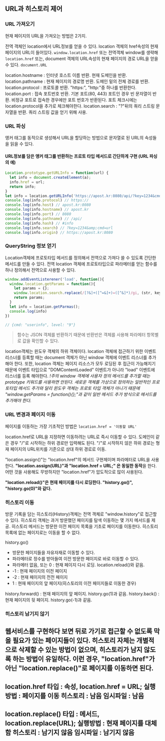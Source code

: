 ## URL과 히스토리 제어

### URL 가져오기
현재 페이지의 URL을 가져오는 방법은 2가지.

전역 객체인 location에서 URL정보를 얻을 수 있다. location 객체의 href속성의 현재 페이지의 URL이 들어있다.
`window.location.href`
또는 전역객체 window를 생략해
`location.href`
또는, document 객체의 URL속성의 현재 페이지의 경로 URL을 얻을 수 있다.
`document.URL`

location.hostname : 인터넷 호스트 이름 반환. 현재 도메인을 반환.
location.pathname : 현재 페이지의 경로명 반환. 도메인 밑의 전체 경로를 반환.
location.protocol : 프로토콜 반환. "https:", "http:"중 하나를 반환한다.
location.port : 접속 포트번호 반환. 기본 포트(80, 443) 포트인 경우 빈 문자열이 반환. 비정규 포트로 접속한 경우에만 포트 번호가 반환된다. 포트 체크시에는 location.protocol을 추가로 체크해야한다.
location.search : "?"뒤의 쿼리 스트링 문자열을 반환. 쿼리 스트링 값을 얻기 위해 사용.

### URL 파싱
앵커 태그를 동적으로 생성해서 URL을 할당하는 방법으로 문자열로 된 URL의 속성들을 읽을 수 있다. 

#### URL정보를 담은 앵커 태그를 반환하는 프로토 타입 메서드로 간단하게 구현 (URL 파싱의 예)
```javascript
Location.prototype.getURLInfo = function(url) {
  let info = document.createElement(a);
  info.href = url;
  return info;
}
let info = location.getURLInfo('https://apost.kr:8080/api/?key=1234&cmd=url#info');
console.log(info.protocol) // https://
console.log(info.host) // apost.kr:8080
console.log(info.hostname) // apost.kr
console.log(info.port) // 8080
console.log(info.pathname) // /api/
console.log(info.hash) // #info
console.log(info.search) // ?key=1234&amp;cmd=url
console.log(info.origin) // https://apost.kr:8080
```


### QueryString 정보 얻기
Location객체에 프로토타입 메서드를 정의해서 전역으로 가져다 쓸 수 있도록 간단한 메서드를 만들 수 있다. 전역 location 객체에 프로토타입으로 파라메터를 얻는 함수를 하나 정의해서 전역으로 사용할 수 있다.

```javascript
window.addEventListerener('load', function(){
  window.location.getParams = function(){
    let params = {};
    window.location.search.replace(/[?&]+([^=&]+)=([^&]*)/gi, (str, key, value)=>{params[key] = value;}) // 대소문자 구분 없이 쿼리 스트링을 키-값으로 분리하는 정규 표현식
    return params;
  }
  let info = location.getParmas();
  console.log(info)
})

// {cmd: "userinfo", level: "9"}
```
> 함수는 JSON 객체를 반환하기 때문에 반환반은 객체를 사용해 파라메터 항목별로 값을 확인할 수 있다.

location객체는 윈도우 객체의 하위 객체이다.
location 객체에 접근하기 위한 이벤트 리스너를 등록할 때는 document 객체가 아닌 window 객체에 이벤트 리스너를 추가해아 한다. 또한, location 객체는 페이지 리소스가 모두 로딩된 후 접근이 가능해지기 때문에 이벤트 타입으로 "DOMContentLoaded" 이벤트가 아니라 "load" 이벤트에 리스너를 등록 해야한다.
*!주의 window 객체에 사용자 정의 메서드를 추가할 때는 prototype 키워드를 사용하면 안된다.*
*새로운 객체를 가상으로 정의하는 일반적인 프로토타입 메서드 추가와 달리 윈도우 객체는 프로토 타입 객체가 아니기 때문에 "window.getParams = function(){};"과 같이 일반 메서드 추가 방식으로 메서드를 추가해야 한다.*

### URL 변경과 페이지 이동
페이지를 이동하는 가장 기초적인 방법은 
`location.href = '이동할 URL'`

location.href로 URL을 지정하면 이동하려는 URL로 즉시 이동할 수 있다. 도메인이 같은 경우 "/"로 시작하는 하위 경로만 입력해도 된다. "/"로 시작하지 않은 하위 경로는 형재 페이지의 URL위치를 기준으로 상대 하위 경로로 이동.

"location.assign()"는 "location.href"의 메서드 구현체이며 파라메터로 URL을 사용한다. 
**"location.assign(URL)"과 "location.href = URL;" 은 동일한 동작**을 한다. 
어떤 것을 사용해도 무방하지만 "location.href"가 압도적으로 많이 사용된다.

**"location.reload()"은 현재 페이지를 다시 로딩한다. "history.go()", "history.go(0)"와 같다.**



### 히스토리 이동
방문 기록을 담는 히스토리(History)객체는 전역 객체로 "window.history"로 접근할 수 있다.
히스토리 객체는 과거 방문했던 페이지를 탐색 이동하는 몇 가지 메서드를 제공.
히스토리 메서드는 방문한 이전 페이지 목록을 기초로 페이지를 이동한다. 히스토리 목록에 없는 페이지로는 이동을 할 수 없다.

history.go()
- 방문한 페이지들을 자유자재로 이동할 수 있다.
- 파라메터로 정수를 받아들여 이전 방문한 페이지로 바로 이동할 수 있다.
- 파라메터 없음, 또는 0 : 현재 페이지 다시 로딩. location.reload()와 같음.
- -1 : 현재 페이지의 이전 페이지
- -2 : 현재 페이지의 전전 페이지
- 1 : 현재 페이지의 앞 페이지(히스토리의 이전 페이지들로 이동한 경우)

history.forward() : 현재 페이지의 앞 페이지. history.go(1)과 같음.
history.back() : 현재 페이지의 뒷 페이지. history.go(-1)과 같음.


### 히스토리 남기지 않기
웹서비스를 구현하다 보면 뒤로 가기로 접근할 수 없도록 막을 필요가 있는 페이지들이 있다.
히스토리 자체는 개별적으로 삭제할 수 있는 방법이 없으며, 히스토리가 남지 않도록 하는 방법이 유일하다.
이런 경우, "location.href"가 아닌 "location.replace()"로 페이지를 이동하면 된다.
---
location.href
타입 : 속성, location.href = URL;
실행방법 : 페이지를 이동
히스토리 : 남음
임시파일 : 남음
---
location.replace()
타입 : 메서드, location.replace(URL);
실행방법 : 현재 페이지를 대체함
히스토리 : 남기지 않음
임시파일 : 남기지 않음
---
